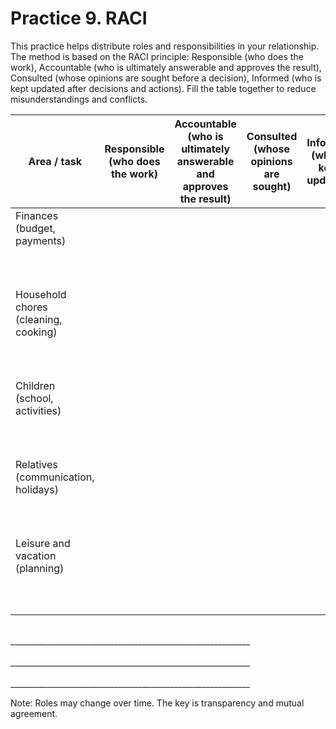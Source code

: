 # Practice 9. RACI

This practice helps distribute roles and responsibilities in your relationship. The method is based on the RACI principle: Responsible (who does the work), Accountable (who is ultimately answerable and approves the result), Consulted (whose opinions are sought before a decision), Informed (who is kept updated after decisions and actions). Fill the table together to reduce misunderstandings and conflicts.

<style>
    table {
        width: 100%;
    }
</style>
| Area / task | Responsible<br/>(who does the work) | Accountable<br/>(who is ultimately answerable and approves the result) | Consulted<br/>(whose opinions are sought) | Informed<br/>(who is kept updated) |
|---|:--:|:--:|:--:|:--:|
| Finances (budget, payments)<br/><br/><br/><br/> |||||
| Household chores (cleaning, cooking)<br/><br/><br/><br/> |||||
| Children (school, activities)<br/><br/><br/><br/> |||||
| Relatives (communication, holidays)<br/><br/><br/><br/> |||||
| Leisure and vacation (planning)<br/><br/><br/><br/> |||||

<br/>
____________________________________________________________
<br/><br/>
____________________________________________________________
<br/><br/>
____________________________________________________________

Note: Roles may change over time. The key is transparency and mutual agreement.

